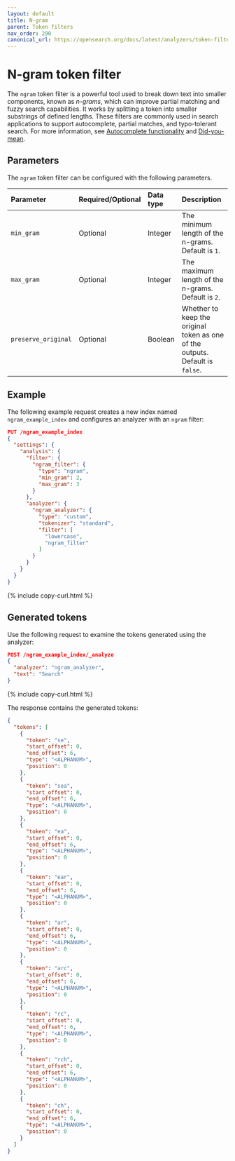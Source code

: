 ```yaml
---
layout: default
title: N-gram
parent: Token filters
nav_order: 290
canonical_url: https://opensearch.org/docs/latest/analyzers/token-filters/ngram/
---
```


# N-gram token filter

The `ngram` token filter is a powerful tool used to break down text into smaller components, known as _n-grams_, which can improve partial matching and fuzzy search capabilities. It works by splitting a token into smaller substrings of defined lengths. These filters are commonly used in search applications to support autocomplete, partial matches, and typo-tolerant search. For more information, see [Autocomplete functionality]({{site.url}}{{site.baseurl}}/search-plugins/searching-data/autocomplete/) and [Did-you-mean]({{site.url}}{{site.baseurl}}/search-plugins/searching-data/did-you-mean/).

## Parameters

The `ngram` token filter can be configured with the following parameters.

Parameter | Required/Optional | Data type | Description
:--- | :--- | :--- | :--- 
`min_gram` | Optional | Integer | The minimum length of the n-grams. Default is `1`.
`max_gram` | Optional | Integer | The maximum length of the n-grams. Default is `2`.
`preserve_original` | Optional | Boolean | Whether to keep the original token as one of the outputs. Default is `false`.

## Example

The following example request creates a new index named `ngram_example_index` and configures an analyzer with an `ngram` filter:

```json
PUT /ngram_example_index
{
  "settings": {
    "analysis": {
      "filter": {
        "ngram_filter": {
          "type": "ngram",
          "min_gram": 2,
          "max_gram": 3
        }
      },
      "analyzer": {
        "ngram_analyzer": {
          "type": "custom",
          "tokenizer": "standard",
          "filter": [
            "lowercase",
            "ngram_filter"
          ]
        }
      }
    }
  }
}
```
{% include copy-curl.html %}

## Generated tokens

Use the following request to examine the tokens generated using the analyzer:

```json
POST /ngram_example_index/_analyze
{
  "analyzer": "ngram_analyzer",
  "text": "Search"
}
```
{% include copy-curl.html %}

The response contains the generated tokens:

```json
{
  "tokens": [
    {
      "token": "se",
      "start_offset": 0,
      "end_offset": 6,
      "type": "<ALPHANUM>",
      "position": 0
    },
    {
      "token": "sea",
      "start_offset": 0,
      "end_offset": 6,
      "type": "<ALPHANUM>",
      "position": 0
    },
    {
      "token": "ea",
      "start_offset": 0,
      "end_offset": 6,
      "type": "<ALPHANUM>",
      "position": 0
    },
    {
      "token": "ear",
      "start_offset": 0,
      "end_offset": 6,
      "type": "<ALPHANUM>",
      "position": 0
    },
    {
      "token": "ar",
      "start_offset": 0,
      "end_offset": 6,
      "type": "<ALPHANUM>",
      "position": 0
    },
    {
      "token": "arc",
      "start_offset": 0,
      "end_offset": 6,
      "type": "<ALPHANUM>",
      "position": 0
    },
    {
      "token": "rc",
      "start_offset": 0,
      "end_offset": 6,
      "type": "<ALPHANUM>",
      "position": 0
    },
    {
      "token": "rch",
      "start_offset": 0,
      "end_offset": 6,
      "type": "<ALPHANUM>",
      "position": 0
    },
    {
      "token": "ch",
      "start_offset": 0,
      "end_offset": 6,
      "type": "<ALPHANUM>",
      "position": 0
    }
  ]
}
```
